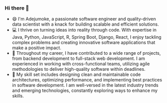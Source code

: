 ### Hi there 👋
- 😄 I'm Adejumoke, a passionate software engineer and quality-driven data scientist with a knack for building scalable and efficient solutions.
- 💻 I thrive on turning ideas into reality through code. With expertise in Java, Python, JavaScript, R, Spring Boot, Django, React, I enjoy tackling complex problems and creating innovative software applications that make a positive impact.
- 🌟 Throughout my career, I have contributed to a wide range of projects, from backend development to full-stack web development. I am experienced in working with cross-functional teams, utilizing agile methodologies to deliver high-quality software within deadlines.
- 🔧 My skill set includes designing clean and maintainable code architectures, optimizing performance, and implementing best practices in software development. I am well-versed in the latest industry trends and emerging technologies, constantly exploring ways to enhance my skills.

<!--
**Adejumok/Adejumok** is a ✨ _special_ ✨ repository because its `README.md` (this file) appears on your GitHub profile.

Here are some ideas to get you started:

- 😄 I'm a passionate software engineer and a quality-driven data scientist with a knack for building scalable and efficient solutions.
- 🔭 I’m currently working on ...
- 🌱 I’m currently learning ...
- 👯 I’m looking to collaborate on ...
- 🤔 I’m looking for help with ...
- 💬 Ask me about ...
- 📫 How to reach me: ...
- ⚡ Fun fact: ...
-->
